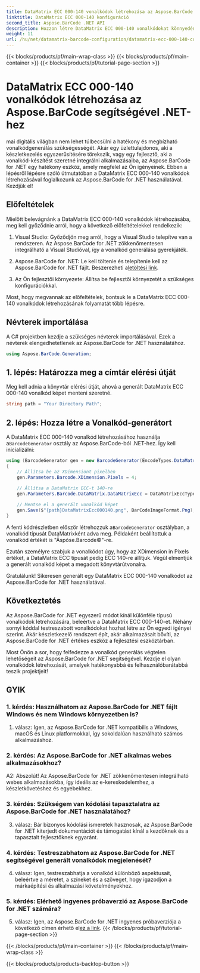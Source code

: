 ```yaml
---
title: DataMatrix ECC 000-140 vonalkódok létrehozása az Aspose.BarCode segítségével .NET-hez
linktitle: DataMatrix ECC 000-140 konfiguráció
second_title: Aspose.BarCode .NET API
description: Hozzon létre DataMatrix ECC 000-140 vonalkódokat könnyedén az Aspose.BarCode for .NET segítségével. Növelje a készletkezelés hatékonyságát és még sok mást.
weight: 11
url: /hu/net/datamatrix-barcode-configuration/datamatrix-ecc-000-140-configuration/
---
```


{{< blocks/products/pf/main-wrap-class >}}
{{< blocks/products/pf/main-container >}}
{{< blocks/products/pf/tutorial-page-section >}}

# DataMatrix ECC 000-140 vonalkódok létrehozása az Aspose.BarCode segítségével .NET-hez

mai digitális világban nem lehet túlbecsülni a hatékony és megbízható vonalkódgenerálás szükségességét. Akár egy üzlettulajdonos, aki a készletkezelés egyszerűsítésére törekszik, vagy egy fejlesztő, aki a vonalkód-készítést szeretné integrálni alkalmazásaiba, az Aspose.BarCode for .NET egy hatékony eszköz, amely megfelel az Ön igényeinek. Ebben a lépésről lépésre szóló útmutatóban a DataMatrix ECC 000-140 vonalkódok létrehozásával foglalkozunk az Aspose.BarCode for .NET használatával. Kezdjük el!

## Előfeltételek

Mielőtt belevágnánk a DataMatrix ECC 000-140 vonalkódok létrehozásába, meg kell győződnie arról, hogy a következő előfeltételekkel rendelkezik:

1. Visual Studio: Győződjön meg arról, hogy a Visual Studio telepítve van a rendszeren. Az Aspose.BarCode for .NET zökkenőmentesen integrálható a Visual Studióval, így a vonalkód generálása gyerekjáték.

2.  Aspose.BarCode for .NET: Le kell töltenie és telepítenie kell az Aspose.BarCode for .NET fájlt. Beszerezheti a[letöltési link](https://releases.aspose.com/barcode/net/).

3. Az Ön fejlesztői környezete: Állítsa be fejlesztői környezetét a szükséges konfigurációkkal.

Most, hogy megvannak az előfeltételek, bontsuk le a DataMatrix ECC 000-140 vonalkódok létrehozásának folyamatát több lépésre.

## Névterek importálása

A C# projektben kezdje a szükséges névterek importálásával. Ezek a névterek elengedhetetlenek az Aspose.BarCode for .NET használatához.

```csharp
using Aspose.BarCode.Generation;
```

## 1. lépés: Határozza meg a címtár elérési útját

Meg kell adnia a könyvtár elérési útját, ahová a generált DataMatrix ECC 000-140 vonalkód képet menteni szeretné.

```csharp
string path = "Your Directory Path";
```

## 2. lépés: Hozza létre a Vonalkód-generátort

 A DataMatrix ECC 000-140 vonalkód létrehozásához használja a`BarcodeGenerator` osztály az Aspose.BarCode-ból .NET-hez. Így kell inicializálni:

```csharp
using (BarcodeGenerator gen = new BarcodeGenerator(EncodeTypes.DataMatrix, "Åspóse.Barcóde©"))
{
    // Állítsa be az XDimensiont pixelben
    gen.Parameters.Barcode.XDimension.Pixels = 4;
    
    // Állítsa a DataMatrix ECC-t 140-re
    gen.Parameters.Barcode.DataMatrix.DataMatrixEcc = DataMatrixEccType.Ecc140;

    // Mentse el a generált vonalkód képet
    gen.Save($"{path}DataMatrixEcc000140.png", BarCodeImageFormat.Png);
}
```

 A fenti kódrészletben először létrehozzuk a`BarcodeGenerator` osztályban, a vonalkód típusát DataMatrixként adva meg. Példaként beállítottuk a vonalkód értékét is "Åspóse.Barcóde©"-re.

Ezután személyre szabjuk a vonalkódot úgy, hogy az XDimension in Pixels értéket, a DataMatrix ECC típusát pedig ECC 140-re állítjuk. Végül elmentjük a generált vonalkód képet a megadott könyvtárútvonalra.

Gratulálunk! Sikeresen generált egy DataMatrix ECC 000-140 vonalkódot az Aspose.BarCode for .NET használatával.

## Következtetés

Az Aspose.BarCode for .NET egyszerű módot kínál különféle típusú vonalkódok létrehozására, beleértve a DataMatrix ECC 000-140-et. Néhány sornyi kóddal testreszabott vonalkódokat hozhat létre az Ön egyedi igényei szerint. Akár készletkezelő rendszert épít, akár alkalmazásait bővíti, az Aspose.BarCode for .NET értékes eszköz a fejlesztési eszköztárban.

Most Önön a sor, hogy felfedezze a vonalkód generálás végtelen lehetőségeit az Aspose.BarCode for .NET segítségével. Kezdje el olyan vonalkódok létrehozását, amelyek hatékonyabbá és felhasználóbarátabbá teszik projektjeit!

## GYIK

### 1. kérdés: Használhatom az Aspose.BarCode for .NET fájlt Windows és nem Windows környezetben is?

1. válasz: Igen, az Aspose.BarCode for .NET kompatibilis a Windows, macOS és Linux platformokkal, így sokoldalúan használható számos alkalmazáshoz.

### 2. kérdés: Az Aspose.BarCode for .NET alkalmas webes alkalmazásokhoz?

A2: Abszolút! Az Aspose.BarCode for .NET zökkenőmentesen integrálható webes alkalmazásokba, így ideális az e-kereskedelemhez, a készletkövetéshez és egyebekhez.

### 3. kérdés: Szükségem van kódolási tapasztalatra az Aspose.BarCode for .NET használatához?

3. válasz: Bár bizonyos kódolási ismeretek hasznosak, az Aspose.BarCode for .NET kiterjedt dokumentációt és támogatást kínál a kezdőknek és a tapasztalt fejlesztőknek egyaránt.

### 4. kérdés: Testreszabhatom az Aspose.BarCode for .NET segítségével generált vonalkódok megjelenését?

4. válasz: Igen, testreszabhatja a vonalkód különböző aspektusait, beleértve a méretet, a színeket és a szöveget, hogy igazodjon a márkaépítési és alkalmazási követelményekhez.

### 5. kérdés: Elérhető ingyenes próbaverzió az Aspose.BarCode for .NET számára?

 5. válasz: Igen, az Aspose.BarCode for .NET ingyenes próbaverziója a következő címen érhető el[ez a link](https://releases.aspose.com/).
{{< /blocks/products/pf/tutorial-page-section >}}

{{< /blocks/products/pf/main-container >}}
{{< /blocks/products/pf/main-wrap-class >}}

{{< blocks/products/products-backtop-button >}}
